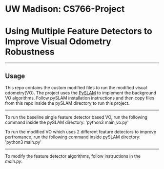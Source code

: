 # UW Madison: CS766-Project
# Using Multiple Feature Detectors to Improve Visual Odometry Robustness

---
## Usage

This repo contains the custom modified files to run the modified visual odometry(VO). 
The project uses the [PySLAM](https://github.com/luigifreda/pyslam) to implement the background VO algorithms.
Follow pySLAM installation instructions and then copy files from this repo inside the pySLAM directory to run this project.

---

To run the baseline single feature detector based VO, run the following command inside the pySLAM directory:
'python3 main_vo.py'

To run the modified VO which uses 2 different feature detectors to improve perfromance, run the following command inside pySLAM directory:
'python3 main.py'

---

To modify the feature detector algorithms, follow instructions in the *main.py*. 
